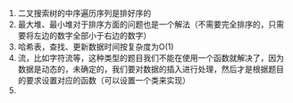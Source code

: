 1. 二叉搜索树的中序遍历序列是排好序的
2. 最大堆、最小堆对于排序方面的问题也是一个解法（不需要完全排序的，只需要将左边的数字全部小于右边的数字）
3. 哈希表，查找、更新数据时间按复杂度为O(1)
4. 流，比如字符流等，这种类型的题目我们不能在使用一个函数就解决了，因为数据是动态的，未确定的，我们要对数据的插入进行处理，然后才是根据题目的要求设置对应的函数（可以设置一个类来实现）
5. 